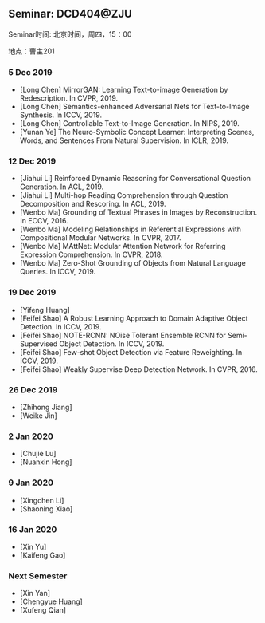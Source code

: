 ## Seminar: DCD404@ZJU

Seminar时间: 北京时间，周四，15：00

地点：曹主201

### 5 Dec 2019
- [Long Chen] MirrorGAN: Learning Text-to-image Generation by Redescription. In CVPR, 2019.
- [Long Chen] Semantics-enhanced Adversarial Nets for Text-to-Image Synthesis. In ICCV, 2019.
- [Long Chen] Controllable Text-to-Image Generation. In NIPS, 2019.
- [Yunan Ye] The Neuro-Symbolic Concept Learner: Interpreting Scenes, Words, and Sentences From Natural Supervision. In ICLR, 2019.

### 12 Dec 2019
- [Jiahui Li] Reinforced Dynamic Reasoning for Conversational Question Generation. In ACL, 2019.
- [Jiahui Li] Multi-hop Reading Comprehension through Question Decomposition and Rescoring. In ACL, 2019.
- [Wenbo Ma] Grounding of Textual Phrases in Images by Reconstruction. In ECCV, 2016.
- [Wenbo Ma] Modeling Relationships in Referential Expressions with Compositional Modular Networks. In CVPR, 2017.
- [Wenbo Ma] MAttNet: Modular Attention Network for Referring Expression Comprehension. In CVPR, 2018.
- [Wenbo Ma] Zero-Shot Grounding of Objects from Natural Language Queries. In ICCV, 2019.

  

### 19 Dec 2019
- [Yifeng Huang]
- [Feifei Shao] A Robust Learning Approach to Domain Adaptive Object Detection. In ICCV, 2019.
- [Feifei Shao] NOTE-RCNN: NOise Tolerant Ensemble RCNN for Semi-Supervised Object Detection. In ICCV, 2019.
- [Feifei Shao] Few-shot Object Detection via Feature Reweighting. In ICCV, 2019.
- [Feifei Shao] Weakly Supervise Deep Detection Network. In CVPR, 2016.

### 26 Dec 2019
- [Zhihong Jiang]
- [Weike Jin]

### 2 Jan 2020
- [Chujie Lu]
- [Nuanxin Hong]

### 9 Jan 2020
- [Xingchen Li]
- [Shaoning Xiao]

### 16 Jan 2020
- [Xin Yu]
- [Kaifeng Gao]

### Next Semester
- [Xin Yan]
- [Chengyue Huang]
- [Xufeng Qian]
